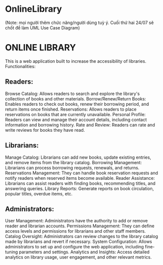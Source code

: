 # OnlineLibrary
(Note: mọi người thêm chức năng/người dùng tuỳ ý. Cuối thứ hai 24/07 sẽ chốt để làm UML Use Case Diagram)

# ONLINE LIBRARY
This is a web application built to increase the accessibility of libraries.
Functionalities:
## Readers:
Browse Catalog: Allows readers to search and explore the library's collection of books and other materials.
Borrow/Renew/Return Books: Enables readers to check out books, renew their borrowing period, and return items once finished.
Reservations: Allows readers to place reservations on books that are currently unavailable.
Personal Profile: Readers can view and manage their account details, including contact information and borrowing history.
Rate and Review: Readers can rate and write reviews for books they have read.

## Librarians:
Manage Catalog: Librarians can add new books, update existing entries, and remove items from the library catalog.
Borrowing Management: Librarians can process borrowing requests, renewals, and returns.
Reservations Management: They can handle book reservation requests and notify readers when reserved items become available.
Reader Assistance: Librarians can assist readers with finding books, recommending titles, and answering queries.
Library Reports: Generate reports on book circulation, popular titles, overdue items, etc.

## Administrators:
User Management: Administrators have the authority to add or remove reader and librarian accounts.
Permissions Management: They can define access levels and permissions for librarians and other staff members.
Catalog Oversight: Administrators can review changes to the library catalog made by librarians and revert if necessary.
System Configuration: Allows administrators to set up and configure the web application, including fine-tuning parameters and settings.
Analytics and Insights: Access detailed analytics on library usage, user engagement, and other relevant metrics.
    
